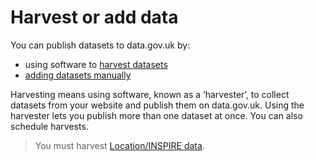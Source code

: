 # Harvest or add data

You can publish datasets to data.gov.uk by:

* using software to [harvest datasets](harvest_data/#harvest-data)
* [adding datasets manually](add_data/#add-data-manually)

Harvesting means using software, known as a ‘harvester’, to collect datasets from your website and publish them on data.gov.uk. Using the harvester lets you publish more than one dataset at once. You can also schedule harvests.

>You must harvest [Location/INSPIRE data](inspire/#inspire).